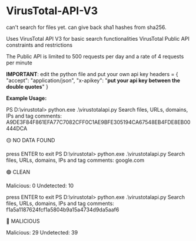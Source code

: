 # VirusTotal-API-V3
can't search for files yet.
can give back sha1 hashes from sha256.

Uses VirusTotal API V3 for basic search functionalities
VirusTotal Public API constraints and restrictions

The Public API is limited to 500 requests per day and a rate of 4 requests per minute

**IMPORTANT**: edit the python file and put your own api key
headers = {
    "accept": "application/json",
    "x-apikey": "**put your api key between the double quotes**"
}

**Example Usage:**

PS D:\virustotal> python.exe .\virustotalapi.py
Search files, URLs, domains, IPs and tag comments:
A9DE3F84F861EFA77C7082CFF0C1AE9BFE305194CA67548EB4FDE8EB00444DCA

🟡 NO DATA FOUND

 press ENTER to exit
PS D:\virustotal> python.exe .\virustotalapi.py
Search files, URLs, domains, IPs and tag comments:
google.com

🟢 CLEAN

Malicious:  0
Undetected:  10

 press ENTER to exit
PS D:\virustotal> python.exe .\virustotalapi.py
Search files, URLs, domains, IPs and tag comments:
f1a5a1187624fcf1a5804b9a15a4734d9da5aaf6

🔴 MALICIOUS

Malicious:  29
Undetected:  39
